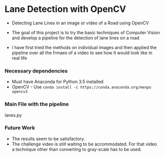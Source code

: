 # Lane Detection with OpenCV

* Detecting Lane Lines in an image or video of a Road using OpenCV

* The goal of this project is to try the basic techniques of Computer Vision and develop a pipeline for the detection of lane lines on a road

* I have first tried the methods on individual images and then applied the pipeline over all the frmaes of a video to see how it would look like in real life

### Necessary dependencies ###

* Must have Anaconda for Python 3.5 installed
* OpenCV - Use `conda install -c https://conda.anaconda.org/menpo opencv3`

### Main File with the pipeline
lanes.py

### Future Work ###


* The results seem to be satisfactory.
* The challenge video is still waiting to be accommodated. For that video a technique other than converting to gray-scale has to be used.
